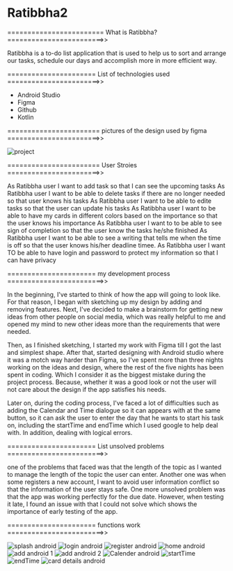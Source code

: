 # Ratibbha2

========================  What is Ratibbha?  ========================>>

Ratibbha is a to-do list application that is used to help us to sort and arrange our tasks, schedule our days and accomplish more in more efficient way.


======================  List of technologies used  =======================>>


- Android Studio
- Figma
- Github
- Kotlin


======================= pictures of the design used by figma =======================>>

![project ](https://user-images.githubusercontent.com/91452250/140121693-47db2b24-6ed9-4254-9983-3fd7d0b221ff.PNG)



=======================  User Stroies  =======================>>

As Ratibbha user I want to add task so that I can see the upcoming tasks
As Ratibbha user I want to be able to delete tasks if there are no longer needed so that user knows his tasks
As Ratibbha user I want to be able to edite tasks so that the user can update his tasks
As Ratibbha user I want to be able to have my cards in different colors based on the importance so that the user knows his importance
As Ratibbha user I want to to be able to see sign of completion so that the user know the tasks he/she finished
As Ratibbha user I want to be able to see a writing that tells me when the time is off so that the user knows his/her deadline timee.
As Ratibbha user I want TO be able to have login and password to protect my information so that I can have privacy

====================== my development process ========================>>

In the beginning, I've started to think of how the app will going to look like. For that reason, I began with sketching up my design by adding and removing features.
Next, I've decided to make a brainstorm for getting new ideas from other people on social media, which was really helpful to me and opened my mind to new other ideas more
than the requirements that were needed.

Then, as I finished sketching, I started my work with Figma till I got the last and simplest shape. After that, started designing with Android studio where it was a motch way harder than Figma, so I've spent more than three nights working on the ideas and design, where the rest of the five nights has been spent in coding. Which I consider it as the biggest mistake during the project process. Because, whether it was a good look or not the user will not care about the design if the app satisfies his needs. 

Later on, during the coding process, I've faced a lot of difficulties such as adding the Calendar and Time dialogue so it can appears with at the same button, so it can ask the user to enter the day that he wants to start his task on, including the startTime and endTime which I used google to help deal with. In addition, dealing with logical errors. 

======================  List unsolved problems   ========================>>

one of the problems that faced was that the length of the topic as I wanted to manage the length of the topic the user can enter. Another one was when some registers a new account, I want to avoid user information conflict so that the information of the user stays safe. One more unsolved problem was that the app was working perfectly for the due date. However, when testing it late, I found an issue with that I could not solve which shows the importance of early testing of the app.

====================== functions work ========================>>

![splash android](https://user-images.githubusercontent.com/91452250/140261637-95f09d23-5642-4f42-a6a2-ab35c41aaca9.PNG)
![login android](https://user-images.githubusercontent.com/91452250/140261654-284893f0-9478-4c83-bc6b-b9bffdad84ba.PNG)
![register android](https://user-images.githubusercontent.com/91452250/140261656-c5715050-e8b5-4a5f-9a1c-ccc3c5b5ad5b.PNG)
![home android](https://user-images.githubusercontent.com/91452250/140262414-5ffd16a6-7f7d-4e32-92a0-b915e48c9962.PNG)
![add android 1](https://user-images.githubusercontent.com/91452250/140262435-5c65397f-9ed3-4dc3-a270-5a8a7cf55fbc.PNG)
![add android 2](https://user-images.githubusercontent.com/91452250/140262444-b96ad9c7-3515-4a31-87a6-62daa029017c.PNG)
![Calender android](https://user-images.githubusercontent.com/91452250/140262468-cf0294d8-436b-451f-912e-08ca1c3201d0.PNG)
![startTime](https://user-images.githubusercontent.com/91452250/140262486-bbe6a23e-ed6d-48e9-9676-ca57da5184dd.PNG)
![endTime](https://user-images.githubusercontent.com/91452250/140262503-e842cf68-ce81-4a17-8c1d-afaabf36da73.PNG)
![card details android](https://user-images.githubusercontent.com/91452250/140262513-f9c0ee44-845f-4f3f-8282-aa69af62f75f.PNG)


